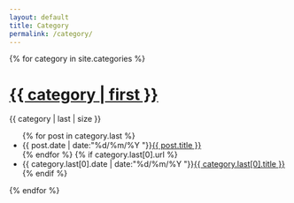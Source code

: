 ```yaml
---
layout: default
title: Category
permalink: /category/
---
```


<div class="category">
{% for category in site.categories %}
<h1><a href="{{ site.baseurl }}/myhtml/index.html">{{ category | first }}</a></h1>
<span>{{ category | last | size }}</span>
<ul class="arc-list">
	{% for post in category.last %}
		<li>{{ post.date | date:"%d/%m/%Y "}}<a href="{{ post.url }}">{{ post.title }}</a></li>
	{% endfor %}
	{% if category.last[0].url %}
		<li>{{ category.last[0].date | date:"%d/%m/%Y "}}<a href="{{ post.url }}">{{ category.last[0].title }}</a></li>
	{% endif %}
</ul>
{% endfor %}
</div>
